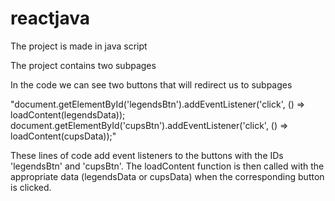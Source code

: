 # reactjava


The project is made in java script

The project contains two subpages

In the code we can see two buttons that will redirect us to subpages


"document.getElementById('legendsBtn').addEventListener('click', () => loadContent(legendsData));
document.getElementById('cupsBtn').addEventListener('click', () => loadContent(cupsData));"

These lines of code add event listeners to the buttons with the IDs 'legendsBtn' and 'cupsBtn'. The loadContent function is then called with the appropriate data (legendsData or cupsData) when the corresponding button is clicked.

